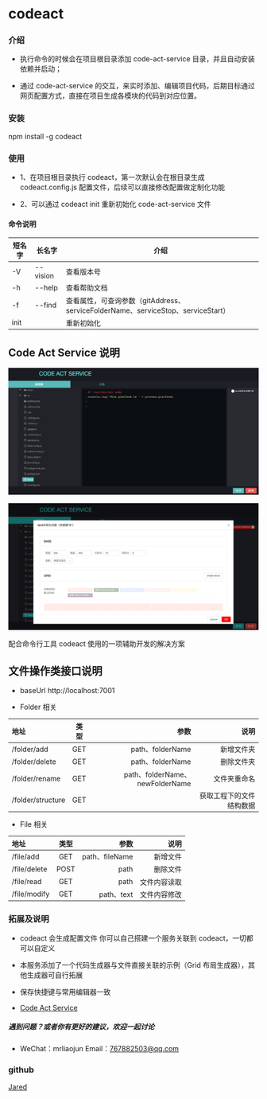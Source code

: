 # codeact

### 介绍

- 执行命令的时候会在项目根目录添加 code-act-service 目录，并且自动安装依赖并启动；

- 通过 code-act-service 的交互，来实时添加、编辑项目代码，后期目标通过网页配置方式，直接在项目生成各模块的代码到对应位置。

### 安装

npm install -g codeact

### 使用

- 1、在项目根目录执行 codeact，第一次默认会在根目录生成 codeact.config.js 配置文件，后续可以直接修改配置做定制化功能

- 2、可以通过 codeact init 重新初始化 code-act-service 文件

#### 命令说明

| 短名字 | 长名字   | 介绍                                                                             |
| ------ | -------- | -------------------------------------------------------------------------------- |
| -V     | --vision | 查看版本号                                                                       |
| -h     | --help   | 查看帮助文档                                                                     |
| -f     | --find   | 查看属性，可查询参数（gitAddress、serviceFolderName、serviceStop、serviceStart） |
| init   |          | 重新初始化                                                                       |

## Code Act Service 说明

![md_1](https://github.com/aisriver/codeact/blob/master/docs/images/01.png?raw=true)

![md_1](https://github.com/aisriver/codeact/blob/master/docs/images/02.png?raw=true)

配合命令行工具 codeact 使用的一项辅助开发的解决方案

## 文件操作类接口说明

- baseUrl http://localhost:7001

- Folder 相关

| 地址              | 类型 |                            参数 |                     说明 |
| :---------------- | :--: | ------------------------------: | -----------------------: |
| /folder/add       | GET  |                path、folderName |               新增文件夹 |
| /folder/delete    | GET  |                path、folderName |               删除文件夹 |
| /folder/rename    | GET  | path、folderName、newFolderName |             文件夹重命名 |
| /folder/structure | GET  |                                 | 获取工程下的文件结构数据 |

- File 相关

| 地址         | 类型 |           参数 |         说明 |
| :----------- | :--: | -------------: | -----------: |
| /file/add    | GET  | path、fileName |     新增文件 |
| /file/delete | POST |           path |     删除文件 |
| /file/read   | GET  |           path | 文件内容读取 |
| /file/modify | GET  |     path、text | 文件内容修改 |

### 拓展及说明

- codeact 会生成配置文件 你可以自己搭建一个服务关联到 codeact，一切都可以自定义

- 本服务添加了一个代码生成器与文件直接关联的示例（Grid 布局生成器），其他生成器可自行拓展

- 保存快捷键与常用编辑器一致

- [Code Act Service](https://github.com/aisriver/code-act-service.git)

##### 遇到问题？或者你有更好的建议，欢迎一起讨论

- WeChat：mrliaojun Email：767882503@qq.com

### github

[Jared](https://github.com/aisriver/codect.git)

